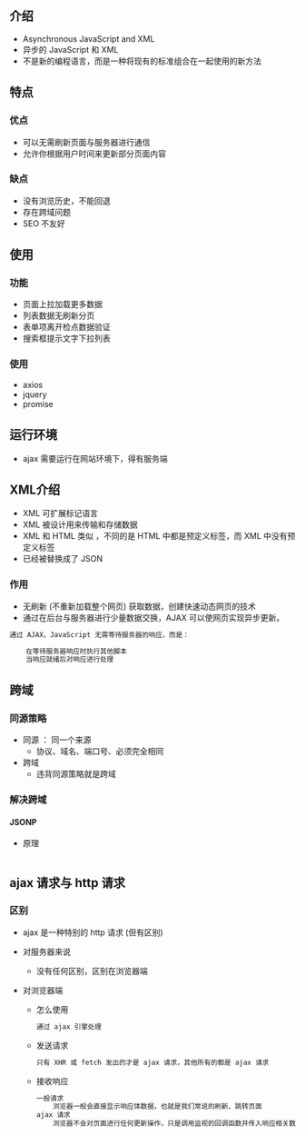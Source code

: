 ## 介绍

*   Asynchronous JavaScript and XML
*   异步的 JavaScript 和 XML
*   不是新的编程语言，而是一种将现有的标准组合在一起使用的新方法

## 特点

### 优点

*   可以无需刷新页面与服务器进行通信
*   允许你根据用户时间来更新部分页面内容

### 缺点

*   没有浏览历史，不能回退
*   存在跨域问题
*   SEO 不友好



## 使用

### 功能

*   页面上拉加载更多数据
*   列表数据无刷新分页
*   表单项离开检点数据验证
*   搜索框提示文字下拉列表

### 使用

*   axios
*   jquery
*   promise

## 运行环境

*   ajax 需要运行在网站环境下，得有服务端

## XML介绍

*   XML 可扩展标记语言
*   XML 被设计用来传输和存储数据
*   XML 和 HTML 类似 ，不同的是 HTML 中都是预定义标签，而 XML 中没有预定义标签
*   已经被替换成了 JSON 

### 作用

*   无刷新 (不重新加载整个网页) 获取数据，创建快速动态网页的技术
*   通过在后台与服务器进行少量数据交换，AJAX 可以使网页实现异步更新。

```js
通过 AJAX，JavaScript 无需等待服务器的响应，而是：

    在等待服务器响应时执行其他脚本
    当响应就绪后对响应进行处理

```



## 跨域

### 同源策略

*   同源 ： 同一个来源
    *   协议、域名、端口号、必须完全相同
*   跨域
    *   违背同源策略就是跨域

### 解决跨域

#### JSONP

*   原理

    ```js
    
    ```

    

## ajax 请求与 http 请求

### 区别

*   ajax 是一种特别的 http 请求 (但有区别)

*   对服务器来说

    *   没有任何区别，区别在浏览器端

*   对浏览器端

    *   怎么使用

        ```css
        通过 ajax 引擎处理
        ```

    *   发送请求

        ```css
        只有 XHR 或 fetch 发出的才是 ajax 请求，其他所有的都是 ajax 请求
        ```

    *   接收响应

        ```css
        一般请求
        	浏览器一般会直接显示响应体数据，也就是我们常说的刷新、跳转页面
        ajax 请求
        	浏览器不会对页面进行任何更新操作，只是调用监视的回调函数并传入响应相关数据
        
        ```

        





















































